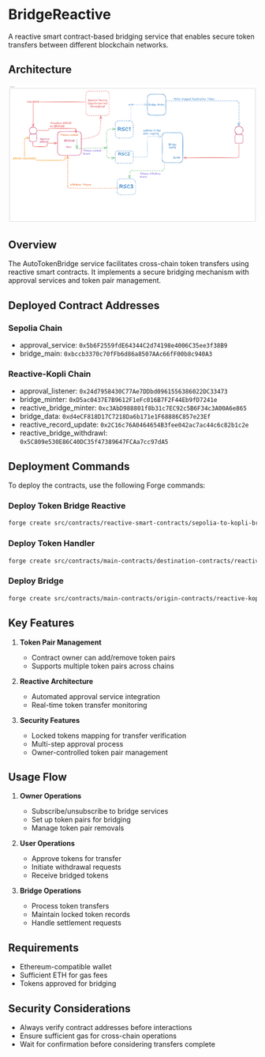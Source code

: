 # BridgeReactive

A reactive smart contract-based bridging service that enables secure token transfers between different blockchain networks.

## Architecture

![ARCHITECTURE](public/README-IMAGE.png)


## Overview

The AutoTokenBridge service facilitates cross-chain token transfers using reactive smart contracts. It implements a secure bridging mechanism with approval services and token pair management.

## Deployed Contract Addresses

### Sepolia Chain
- approval_service: `0x5b6F2559fdE64344C2d74198e4006C35ee3f38B9`
- bridge_main: `0xbccb3370c70fFb6d86a8507AAc66fF00b8c940A3`

### Reactive-Kopli Chain
- approval_listener: `0x24d7958430C77Ae7DDbd0961556386022DC33473`
- bridge_minter: `0xD5ac0437E7B9612F1eFc016B7F2F44Eb9fD7241e`
- reactive_bridge_minter: `0xc3AbD988801f8b31c7EC92c5B6F34c3A00A6e865`
- bridge_data: `0xd4eCF818D17C7218Da6b171e1F68886C857e23Ef`
- reactive_record_update: `0x2C16c76A0464654B3fee042ac7ac44c6c82b1c2e`
- reactive_bridge_withdrawl: `0x5C809e530E86C40DC35f47389647FCAa7cc97dA5`

## Deployment Commands

To deploy the contracts, use the following Forge commands:


### Deploy Token Bridge Reactive
```bash
forge create src/contracts/reactive-smart-contracts/sepolia-to-kopli-bridge.sol:TokenBridgeReactive --rpc-url $REACTIVE_RPC --private-key $REACTIVE_PRIVATE_KEY --legacy --broadcast
```

### Deploy Token Handler
```bash
forge create src/contracts/main-contracts/destination-contracts/reactive-kopli-chain/tokenHandler.sol:TokenHandler --rpc-url $REACTIVE_RPC --private-key $REACTIVE_PRIVATE_KEY --value 0.01ether --legacy --broadcast
```

### Deploy Bridge
```bash
forge create src/contracts/main-contracts/origin-contracts/reactive-kopli chain/bridge.sol:Bridge --rpc-url $SEPOLIA_RPC --private-key $SEPOLIA_PRIVATE_KEY --constructor-args 0x204a2CD5A5c45289B0CD520Bc409888885a32B8d --value 0.1ether --legacy --broadcast
```

## Key Features

1. **Token Pair Management**
   - Contract owner can add/remove token pairs
   - Supports multiple token pairs across chains

2. **Reactive Architecture**
   - Automated approval service integration
   - Real-time token transfer monitoring

3. **Security Features**
   - Locked tokens mapping for transfer verification
   - Multi-step approval process
   - Owner-controlled token pair management

## Usage Flow

1. **Owner Operations**
   - Subscribe/unsubscribe to bridge services
   - Set up token pairs for bridging
   - Manage token pair removals

2. **User Operations**
   - Approve tokens for transfer
   - Initiate withdrawal requests
   - Receive bridged tokens

3. **Bridge Operations**
   - Process token transfers
   - Maintain locked token records
   - Handle settlement requests

## Requirements

- Ethereum-compatible wallet
- Sufficient ETH for gas fees
- Tokens approved for bridging

## Security Considerations

- Always verify contract addresses before interactions
- Ensure sufficient gas for cross-chain operations
- Wait for confirmation before considering transfers complete
